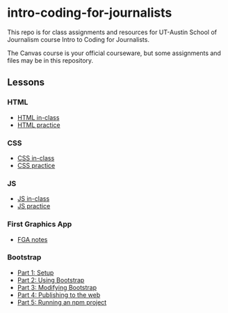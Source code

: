 # intro-coding-for-journalists

This repo is for class assignments and resources for UT-Austin School of Journalism course Intro to Coding for Journalists.

The Canvas course is your official courseware, but some assignments and files may be in this repository.

## Lessons

### HTML

- [HTML in-class](html/html-in-class.md)
- [HTML practice](html/html-homework.md)

### CSS

- [CSS in-class](css/css-in-class.md)
- [CSS practice](css/css-homework.md)

### JS

- [JS in-class](js/js-in-class.md)
- [JS practice](js/js-homework.md)

### First Graphics App

- [FGA notes](fga/fga.md)

### Bootstrap

- [Part 1: Setup](bootstrap/bootstrap-class-01.md)
- [Part 2: Using Bootstrap](bootstrap/bootstrap-class-02.md)
- [Part 3: Modifying Bootstrap](bootstrap/bootstrap-class-03.md)
- [Part 4: Publishing to the web](bootstrap/bootstrap-class-04.md)
- [Part 5: Running an npm project](bootstrap/bootstrap-class-05.md)
